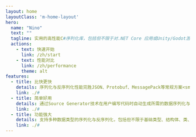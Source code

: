 ```yaml
---
layout: home
layoutClass: 'm-home-layout'
hero:
  name: "Nino"
  text: ""
  tagline: 实用的高性能C#序列化库，包括但不限于对.NET Core 应用或Unity/Godot游戏带来令人难以置信的效益。
  actions:
    - text: 快速开始
      link: /zh/start
    - text: 性能对比
      link: /zh/performance
      theme: alt
features:
  - title: 比快更快
    details: 序列化与反序列化性能完胜JSON、Protobuf、MessagePack等常规方案<small class="bottom-small">大部分压测数据优于MemoryPack等同类方案</small>
    link: ./#
  - title: 简单好用
    details: 通过Source Generator技术在用户编写代码时自动生成所需的数据序列化与反序列化函数<small class="bottom-small">生成代码透明可见且轻松支持NativeAOT等非JIT环境</small>
    link: ./#
  - title: 功能强大
    details: 支持多种数据类型的序列化与反序列化，包括但不限于基础类型、结构体、类、集合、字典等<small class="bottom-small">除此之外还支持序列化与反序列化多态类型</small>
    link: ./#
---
```


<style>
.m-home-layout .details small {
  opacity: 0.8;
}

.m-home-layout .bottom-small {
  display: block;
  margin-top: 2em;
  text-align: right;
}
</style>
